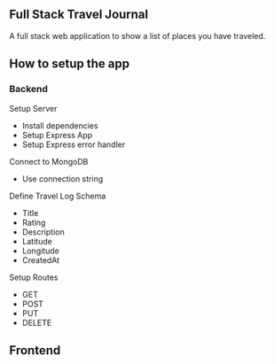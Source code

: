 ## Full Stack Travel Journal

A full stack web application to show a list of places you have traveled.

## How to setup the app

### Backend

Setup Server

- Install dependencies
- Setup Express App
- Setup Express error handler

Connect to MongoDB

- Use connection string

Define Travel Log Schema

- Title
- Rating
- Description
- Latitude
- Longitude
- CreatedAt

Setup Routes

- GET
- POST
- PUT
- DELETE

## Frontend
